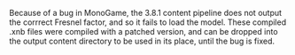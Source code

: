 Because of a bug in MonoGame, the 3.8.1 content pipeline does not output the corrrect Fresnel factor, and so it fails to load the model. These compiled .xnb files were compiled with a patched version, and can be dropped into the output content directory to be used in its place, until the bug is fixed.